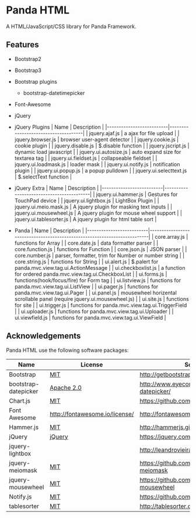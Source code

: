 Panda HTML
===========

A HTML/JavaScript/CSS library for Panda Framework.


Features
----------

 - Bootstrap2
 - Bootstrap3
 - Bootstrap plugins
   - bootstrap-datetimepicker

 - Font-Awesome
 - jQuery
 - jQuery Plugins
   | Name                     | Description                         |
   |--------------------------|-------------------------------------|
   | jquery.ajaf.js           | a ajax for file upload              |
   | jquery.browser.js        | browser user-agent detector         |
   | jquery.cookie.js         | cookie plugin                       |
   | jquery.disable.js        | $.disable function                  |
   | jquery.jscript.js        | dynamic load javascript             |
   | jquery.ui.autosize.js    | auto expand size for textarea tag   |
   | jquery.ui.fieldset.js    | collapseable fieldset               |
   | jquery.ui.loadmask.js    | loader mask                         |
   | jquery.ui.notify.js      | notification plugin                 |
   | jquery.ui.popup.js       | a popup pulldown                    |
   | jquery.ui.selecttext.js  | $.selectText function               |

 - jQuery Extra
   | Name                     | Description                              |
   |--------------------------|------------------------------------------|
   | jquery.ui.hammer.js      | Gestures for TouchPad device             |
   | jquery.ui.lightbox.js    | LightBox Plugin                          |
   | jquery.ui.meio.mask.js   | A jquery plugin for masking text inputs  |
   | jquery.ui.mousewheel.js  | A jquery plugin for mouse wheel support  |
   | jquery.ui.tablesorter.js | A jquery plugin for html table sort      |

 - Panda
   | Name                     | Description                                                              |
   |--------------------------|--------------------------------------------------------------------------|
   | core.array.js            | functions for Array                                                      |
   | core.date.js             | data formatter parser                                                    |
   | core.function.js         | functions for Function                                                   |
   | core.json.js             | JSON parser                                                              |
   | core.number.js           | parser, formatter, trim for Number or number string                      |
   | core.string.js           | functions for String                                                     |
   | ui.alert.js              | $.palert for panda.mvc.view.tag.ui.ActionMessage                         |
   | ui.checkboxlist.js       | a function for ordered panda.mvc.view.tag.ui.CheckboxList                |
   | ui.forms.js              | functions(hook/focus/fire) for Form tag                                  |
   | ui.listview.js           | functions for panda.mvc.view.tag.ui.ListView                             |
   | ui.pager.js              | functions for panda.mvc.view.tag.ui.Pager                                |
   | ui.panel.js              | mousewheel horizental scrollable panel (require jquery.ui.mousewheel.js) |
   | ui.site.js               | functions for site                                                       |
   | ui.trigger.js            | functions for panda.mvc.view.tag.ui.TriggerField                         |
   | ui.uploader.js           | functions for panda.mvc.view.tag.ui.Uploader                             |
   | ui.viewfield.js          | functions for panda.mvc.view.tag.ui.ViewField                            |



Acknowledgements
----------------

Panda HTML use the following software packages:

| Name                | License                                                       | Source                                                 |
|---------------------|---------------------------------------------------------------|--------------------------------------------------------|
| Bootstrap           | [MIT](https://opensource.org/licenses/MIT)                    | http://getbootstrap.com/                               |
| bootstrap-datepicker| [Apache 2.0](http://www.apache.org/licenses/LICENSE-2.0)      | http://www.eyecon.ro/bootstrap-datepicker/             |
| Chart.js            | [MIT](https://opensource.org/licenses/MIT)                    | https://github.com/chartjs/Chart.js                    |
| Font Awesome        | http://fontawesome.io/license/                                | http://fontawesome.io/                                 |
| Hammer.js           | [MIT](https://opensource.org/licenses/MIT)                    | http://hammerjs.github.io/                             |
| jQuery              | [jQuery](https://jquery.org/license/)                         | https://jquery.com/                                    |
| jquery-lightbox     |                                                               | http://leandrovieira.com                               |
| jquery-meiomask     | [MIT](https://opensource.org/licenses/MIT)                    | https://github.com/fabiomcosta/jquery-meiomask         |
| jquery-mousewheel   | [MIT](https://opensource.org/licenses/MIT)                    | https://github.com/jquery/jquery-mousewheel            |
| Notify.js           | [MIT](https://opensource.org/licenses/MIT)                    | https://github.com/jpillora/notifyjs                   |
| tablesorter         | [MIT](https://opensource.org/licenses/MIT)                    | http://tablesorter.com                                 |
